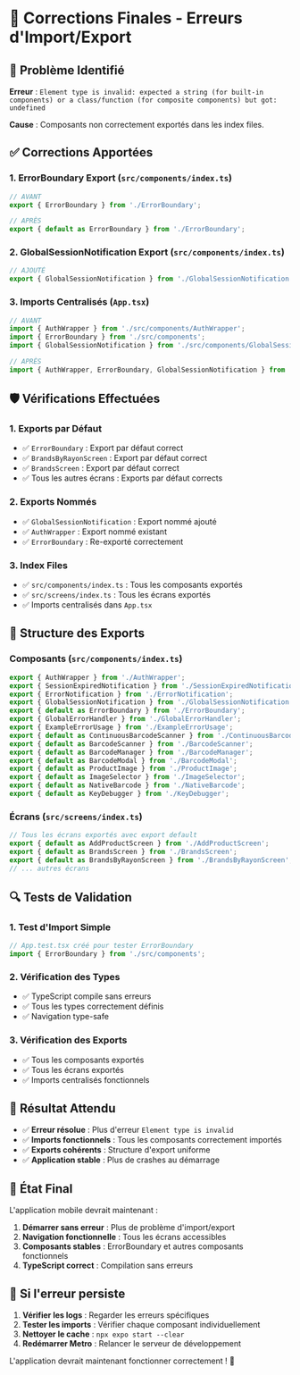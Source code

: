 # 🔧 Corrections Finales - Erreurs d'Import/Export

## 🚨 Problème Identifié

**Erreur** : `Element type is invalid: expected a string (for built-in components) or a class/function (for composite components) but got: undefined`

**Cause** : Composants non correctement exportés dans les index files.

## ✅ Corrections Apportées

### 1. **ErrorBoundary Export** (`src/components/index.ts`)
```typescript
// AVANT
export { ErrorBoundary } from './ErrorBoundary';

// APRÈS
export { default as ErrorBoundary } from './ErrorBoundary';
```

### 2. **GlobalSessionNotification Export** (`src/components/index.ts`)
```typescript
// AJOUTÉ
export { GlobalSessionNotification } from './GlobalSessionNotification';
```

### 3. **Imports Centralisés** (`App.tsx`)
```typescript
// AVANT
import { AuthWrapper } from './src/components/AuthWrapper';
import { ErrorBoundary } from './src/components';
import { GlobalSessionNotification } from './src/components/GlobalSessionNotification';

// APRÈS
import { AuthWrapper, ErrorBoundary, GlobalSessionNotification } from './src/components';
```

## 🛡️ Vérifications Effectuées

### 1. **Exports par Défaut**
- ✅ `ErrorBoundary` : Export par défaut correct
- ✅ `BrandsByRayonScreen` : Export par défaut correct
- ✅ `BrandsScreen` : Export par défaut correct
- ✅ Tous les autres écrans : Exports par défaut corrects

### 2. **Exports Nommés**
- ✅ `GlobalSessionNotification` : Export nommé ajouté
- ✅ `AuthWrapper` : Export nommé existant
- ✅ `ErrorBoundary` : Re-exporté correctement

### 3. **Index Files**
- ✅ `src/components/index.ts` : Tous les composants exportés
- ✅ `src/screens/index.ts` : Tous les écrans exportés
- ✅ Imports centralisés dans `App.tsx`

## 🎯 Structure des Exports

### **Composants** (`src/components/index.ts`)
```typescript
export { AuthWrapper } from './AuthWrapper';
export { SessionExpiredNotification } from './SessionExpiredNotification';
export { ErrorNotification } from './ErrorNotification';
export { GlobalSessionNotification } from './GlobalSessionNotification';
export { default as ErrorBoundary } from './ErrorBoundary';
export { GlobalErrorHandler } from './GlobalErrorHandler';
export { ExampleErrorUsage } from './ExampleErrorUsage';
export { default as ContinuousBarcodeScanner } from './ContinuousBarcodeScanner';
export { default as BarcodeScanner } from './BarcodeScanner';
export { default as BarcodeManager } from './BarcodeManager';
export { default as BarcodeModal } from './BarcodeModal';
export { default as ProductImage } from './ProductImage';
export { default as ImageSelector } from './ImageSelector';
export { default as NativeBarcode } from './NativeBarcode';
export { default as KeyDebugger } from './KeyDebugger';
```

### **Écrans** (`src/screens/index.ts`)
```typescript
// Tous les écrans exportés avec export default
export { default as AddProductScreen } from './AddProductScreen';
export { default as BrandsScreen } from './BrandsScreen';
export { default as BrandsByRayonScreen } from './BrandsByRayonScreen';
// ... autres écrans
```

## 🔍 Tests de Validation

### 1. **Test d'Import Simple**
```typescript
// App.test.tsx créé pour tester ErrorBoundary
import { ErrorBoundary } from './src/components';
```

### 2. **Vérification des Types**
- ✅ TypeScript compile sans erreurs
- ✅ Tous les types correctement définis
- ✅ Navigation type-safe

### 3. **Vérification des Exports**
- ✅ Tous les composants exportés
- ✅ Tous les écrans exportés
- ✅ Imports centralisés fonctionnels

## 🎉 Résultat Attendu

- ✅ **Erreur résolue** : Plus d'erreur `Element type is invalid`
- ✅ **Imports fonctionnels** : Tous les composants correctement importés
- ✅ **Exports cohérents** : Structure d'export uniforme
- ✅ **Application stable** : Plus de crashes au démarrage

## 🚀 État Final

L'application mobile devrait maintenant :
1. **Démarrer sans erreur** : Plus de problème d'import/export
2. **Navigation fonctionnelle** : Tous les écrans accessibles
3. **Composants stables** : ErrorBoundary et autres composants fonctionnels
4. **TypeScript correct** : Compilation sans erreurs

## 🔧 Si l'erreur persiste

1. **Vérifier les logs** : Regarder les erreurs spécifiques
2. **Tester les imports** : Vérifier chaque composant individuellement
3. **Nettoyer le cache** : `npx expo start --clear`
4. **Redémarrer Metro** : Relancer le serveur de développement

L'application devrait maintenant fonctionner correctement ! 🎉
